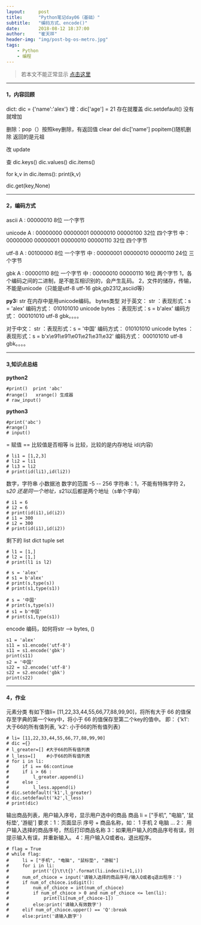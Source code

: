 ```yaml
---
layout:     post
title:      "Python笔记day06（基础）"
subtitle:   "编码方式、encode()"
date:       2018-08-12 18:37:00
author:     "崔天祥"
header-img: "img/post-bg-os-metro.jpg"
tags:
    - Python
    - 编程
---
```


> 若本文不能正常显示 [点击这里](https://blog.csdn.net/qq_34755081/article/details/81609152)

----------
#### 1，内容回顾
dict: dic = {'name':'alex'}
增：dic['age'] = 21 存在就覆盖
dic.setdefault() 没有就增加

删除：pop（）按照key删除，有返回值
    clear
    del dic['name']
    popitem()随机删除 返回的是元祖

改  update

查
dic.keys()
dic.values()
dic.items()

for k,v in dic.items():
    print(k,v)

dic.get(key,None)


----------
#### 2，编码方式
ascii
            A : 00000010  8位 一个字节

unicode     A : 00000000 00000001 00000010 00000100 32位  四个字节
            中：00000000 00000001 00000010 00000110 32位  四个字节


utf-8      A :  00100000 8位 一个字节
          中 :  00000001 00000010 00000110 24位 三个字节


gbk        A : 00000110  8位 一个字节
         中  : 00000010 00000110 16位 两个字节
1，各个编码之间的二进制，是不能互相识别的，会产生乱码。
2，文件的储存，传输，不能是unicode（只能是utf-8 utf-16 gbk,gb2312,asciid等）

**py3:**
    str 在内存中是用unicode编码。
        bytes类型
        对于英文：
             str  ：表现形式：s = 'alex'
                    编码方式： 010101010  unicode
            bytes ：表现形式：s = b'alex'
                    编码方式： 000101010  utf-8 gbk。。。。

  对于中文：
             str  ：表现形式：s = '中国'
                    编码方式： 010101010  unicode
            bytes ：表现形式：s = b'x\e91\e91\e01\e21\e31\e32'
                    编码方式： 000101010  utf-8 gbk。。。。


----------


#### 3,知识点总结
**python2**

```
#print()  print 'abc'
#range()   xrange() 生成器
# raw_input()
```
**python3**

```
#print('abc')
#range()
# input()

```
= 赋值 == 比较值是否相等   is 比较，比较的是内存地址  id(内容)

```
# li1 = [1,2,3]
# li2 = li1
# li3 = li2
# print(id(li1),id(li2))

```
数字，字符串 小数据池
数字的范围 -5 -- 256
字符串：1，不能有特殊字符
        2，s*20 还是同一个地址，s*21以后都是两个地址（s单个字母）
 

```
# i1 = 6
# i2 = 6
# print(id(i1),id(i2))
# i1 = 300
# i2 = 300
# print(id(i1),id(i2))
```
剩下的 list dict tuple set

```
# l1 = [1,]
# l2 = [1,]
# print(l1 is l2)

# s = 'alex'
# s1 = b'alex'
# print(s,type(s))
# print(s1,type(s1))

# s = '中国'
# print(s,type(s))
# s1 = b'中国'
# print(s1,type(s1))
```
encode 编码，如何将str --> bytes, ()

```
s1 = 'alex'
s11 = s1.encode('utf-8')
s11 = s1.encode('gbk')
print(s11)
s2 = '中国'
s22 = s2.encode('utf-8')
s22 = s2.encode('gbk')
print(s22)
```


----------


#### 4，作业
元素分类
    有如下值li= [11,22,33,44,55,66,77,88,99,90]，将所有大于 66 的值保存至字典的第一个key中，将小于 66 的值保存至第二个key的值中。
即： {'k1': 大于66的所有值列表, 'k2': 小于66的所有值列表}

```
# li= [11,22,33,44,55,66,77,88,99,90]
# dic ={}
# l_greater=[] #大于66的所有值列表
# l_less=[]    #小于66的所有值列表
# for i in li:
#     if i == 66:continue
#     if i > 66 :
#         l_greater.append(i)
#     else :
#         l_less.append(i)
# dic.setdefault('k1',l_greater)
# dic.setdefault('k2',l_less)
# print(dic)
```
输出商品列表，用户输入序号，显示用户选中的商品
    商品 li = ["手机", "电脑", '鼠标垫', '游艇']
要求：1：页面显示 序号 + 商品名称，如：
      	1 手机
	   	2 电脑
     		 …
     2： 用户输入选择的商品序号，然后打印商品名称
  3：如果用户输入的商品序号有误，则提示输入有误，并重新输入。
4：用户输入Q或者q，退出程序。

```
# flag = True
# while flag:
#     li = ["手机", "电脑", "鼠标垫", "游艇"]
#     for i in li:
#         print('{}\t\t{}'.format(li.index(i)+1,i))
#     num_of_chioce = input('请输入选择的商品序号/输入Q或者q退出程序：')
#     if num_of_chioce.isdigit():
#         num_of_chioce = int(num_of_chioce)
#         if num_of_chioce > 0 and num_of_chioce <= len(li):
#             print(li[num_of_chioce-1])
#         else:print('请输入有效数字')
#     elif num_of_chioce.upper() == 'Q':break
#     else:print('请输入数字')

```